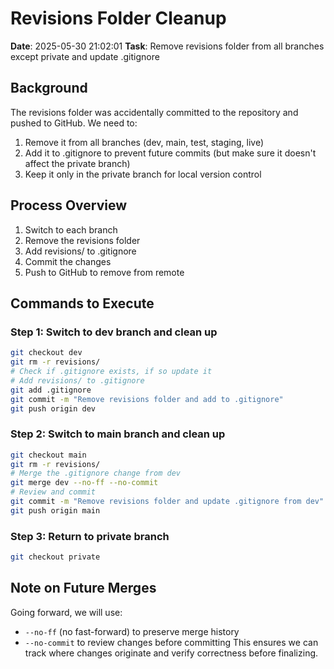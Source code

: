 # Revisions Folder Cleanup
**Date**: 2025-05-30 21:02:01
**Task**: Remove revisions folder from all branches except private and update .gitignore

## Background
The revisions folder was accidentally committed to the repository and pushed to GitHub. We need to:
1. Remove it from all branches (dev, main, test, staging, live)
2. Add it to .gitignore to prevent future commits (but make sure it doesn't affect the private branch)
3. Keep it only in the private branch for local version control

## Process Overview
1. Switch to each branch
2. Remove the revisions folder
3. Add revisions/ to .gitignore
4. Commit the changes
5. Push to GitHub to remove from remote

## Commands to Execute

### Step 1: Switch to dev branch and clean up
```bash
git checkout dev
git rm -r revisions/
# Check if .gitignore exists, if so update it
# Add revisions/ to .gitignore
git add .gitignore
git commit -m "Remove revisions folder and add to .gitignore"
git push origin dev
```

### Step 2: Switch to main branch and clean up
```bash
git checkout main
git rm -r revisions/
# Merge the .gitignore change from dev
git merge dev --no-ff --no-commit
# Review and commit
git commit -m "Remove revisions folder and update .gitignore from dev"
git push origin main
```

### Step 3: Return to private branch
```bash
git checkout private
```

## Note on Future Merges
Going forward, we will use:
- `--no-ff` (no fast-forward) to preserve merge history
- `--no-commit` to review changes before committing
This ensures we can track where changes originate and verify correctness before finalizing.